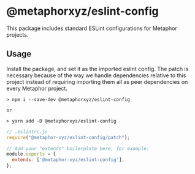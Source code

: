 # @metaphorxyz/eslint-config
This package includes standard ESLint configurations for Metaphor projects.

## Usage
Install the package, and set it as the imported eslint config. The patch is necessary because of the way we handle dependencies relative to this project instead of requiring importing them all as peer dependencies on every Metaphor project.

```shell
> npm i --save-dev @metaphorxyz/eslint-config

or

> yarn add -D @metaphorxyz/eslint-config
```

```javascript
// .eslintrc.js
require("@metaphor-xyz/eslint-config/patch");

// Add your "extends" boilerplate here, for example:
module.exports = {
  extends: ['@metaphor-xyz/eslint-config'],
};
```

